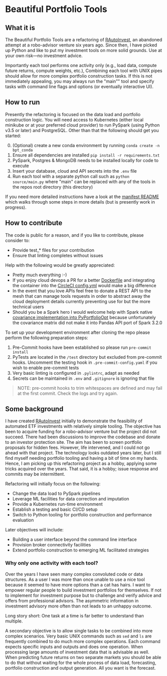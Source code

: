 # Beautiful Portfolio Tools

## What it is
The Beautiful Portfolio Tools are a refactoring of [RAutoInvest](https://github.com/ProbStub/RAutoInvest),
an abandoned attempt at a robo-advisor venture six years ago.
Since then, I have picked up Python and like to put my investment tools on more solid grounds.
Use at your own risk—no investment advice.

Importantly each tool performs one activity only (e.g., load data, compute future returns, compute weights, etc.),
Combining each tool with UNIX pipes should allow for more complex portfolio construction tasks.
If this is not immediately appealing, you may always run the "main"" tool and specify tasks with
command line flags and options (or eventually interactive UI).

## How to run
Presently the refactoring is focused on the data load and portfolio construction logic.
You will need access to Kubernetes (either local minikube or at your preferred cloud provider)
to run PySpark (using Python v3.5 or later) and PostgreSQL. Other than that the following should get you started:

0. (Optional) create a new conda environment by running ```conda create -n bpt_conda```
1. Ensure all dependencies are installed ````pip install -r requirements.txt````
2. PySpark, Postgres & MongoDB needs to be installed locally for code to execute
3. Insert your database, cloud and API secrets into the ```.env``` file
4. Run each tool with a separate python call such as
    ````python source/main.py```` where "main" can be replaced with any of the tools
in the repos root directory (this directory)

If you need more detailed instructions have a look at the [manifest README](manifests/README.md)
which walks through some steps in more details (but is presently work in progress).

## How to contribute
The code is public for a reason, and if you like to contribute, please consider to:
- Provide test_* files for your contribution
- Ensure that linting completes without issues

Help with the following would be greatly appreciated:
- Pretty much everything :-)
- If you enjoy cloud devops a PR for a better [Dockerfile](manifests/Dockerfile) and integrating the container into
  the [CircleCI config.yml](.circleci/config.yml) would make a big difference
- In the event that you love APIs feel free to donate a REST API to the mesh that can manage tools requests in order
  to abstract away the cloud deployment details currently preventing use for but the more technical users
- Should you be a Spark hero I would welcome help with Spark native
  [covariance implementation into PyPortfolioOpt](https://github.com/robertmartin8/PyPortfolioOpt/issues/381) because
  unfortunately the covariance matrix did not make it into Pandas API port of Spark 3.2.0

To set up your development environment after cloning the repo please perform the following preparation steps:
1. Pre-Commit hooks have been established so please run ````pre-commit install````
2. PyTests are located in the ```/test``` directory but excluded from pre-commit hooks. Uncomment the testing hook in
   ````.pre-commit-config.yaml```` if you wish to enable pre-commit tests
3. Very basic linting is configured in ````.pylintrc````, adapt as needed
4. Secrets can be maintained in ```.env``` and ````.gitignore```` is ignoring that file

> NOTE: pre-commit hooks to trim whitespaces are defined and may fail at the first commit. Check the logs and try again.

## Some background
I have created [RAutoInvest](https://github.com/ProbStub/RAutoInvest) initially to demonstrate the feasibility of
automated ETF investments with relatively simple tooling. The objective has been to acquire funding for a
robo-advisor venture but the project did not succeed.
There had been discussions to improve the codebase and donate to an investor protection site.
The aim has been to screen portfolio proposals for hidden fees. However, life intervened, and
I could not go ahead with that project.
The technology looks outdated years later, but I still find myself needing portfolio
tooling and having a bit of time on my hands. Hence, I am picking up this refactoring project as a
hobby, applying some tricks acquired over the years. That said, it is a hobby; issue response and commits may be
intermittent.

Refactoring will initially focus on the following:
- Change the data load to PySpark pipelines
- Leverage ML facilities for data correction and imputation
- Provide a Kubernetes run-time environment
- Establish a testing and basic CI/CD setup
- Switch to Python tooling for portfolio construction and performance evaluation

Later objectives will include:
- Building a user interface beyond the command line interface
- Provision broker connectivity facilities
- Extend portfolio construction to emerging ML facilitated strategies

### Why only one activity with each tool?

Over the years I have seen many complex convoluted code or data structures. As a
user I was more than once unable to use a nice tool because it seemed to have more options
than a cat has hairs. I want to empower regular people to build investment portfolios
for themselves. If not to implement for investment purpose but to challenge and verify
advice and offers from professional advisors. The asymmetric information in investment
advisory more often than not leads to an unhappy outcome.

Long story short: One task at a time is far better to understand than multiple.

A secondary objective is to allow single tasks to be combined into more complex scenarios. Very basic
UNIX commands such as ```sed``` and ```ls``` are frequently combined to do much more
complex operations. Each command expects specific inputs and outputs and does one operation.
When processing large amounts of investment data that is advisable as well. When predicting
future returns on two separate markets you should be able to do that without waiting for the
whole process of data load, forecasting, portfolio construction and output generation.
All you want is the forecast.
